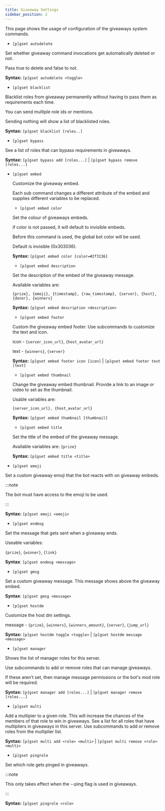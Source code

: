 ```yaml
---
title: Giveaway Settings
sidebar_position: 2
---
```


This page shows the usage of configuration of the giveaways system commands.

* `[p]gset autodelete`

Set whether giveaway command invocations get automatically deleted or not.

Pass true to delete and false to not.

**Syntax:** `[p]gset autodelete <toggle>`

* `[p]gset blacklist`

Blacklist roles from giveaway permanently without having to pass them as requirements each time.

You can send multiple role ids or mentions.

Sending nothing will show a list of blacklisted roles.

**Syntax:** `[p]gset blacklist [roles..]`

* `[p]gset bypass`

See a list of roles that can bypass requirements in giveaways.

**Syntax:** `[p]gset bypass add [roles...]` | `[p]gset bypass remove [roles...]`

* `[p]gset embed`

   Customize the giveaway embed.

   Each sub command changes a different attribute of the embed and supplies different variables to be replaced.

   * `[p]gset embed color`

    Set the colour of giveaways embeds.

    if color is not passed, it will default to invisible embeds.
        
    Before this command is used, the global bot color will be used.
        
    Default is invisible (0x303036).

    **Syntax:** `[p]gset embed color [color=#2f3136]`

    * `[p]gset embed description`

    Set the description of the embed of the giveaway message.

    Available variables are:

    `{prize}, {emoji}, {timestamp}, {raw_timestamp}, {server}, {host}, {donor}, {winners}`

    **Syntax:** `[p]gset embed description <description>`

    * `[p]gset embed footer`

    Custom the giveaway embed footer. Use subcommands to customize the text and icon.

    icon - `{server_icon_url}`, `{host_avatar_url}`
    
    text - `{winners}`, `{server}`

    **Syntax:** `[p]gset embed footer icon [icon]` | `[p]gset embed footer text [text]`

    * `[p]gset embed thumbnail`

    Change the giveaway embed thumbnail. Provide a link to an image or video to set as the thumbnail.

    Usable variables are:

    `{server_icon_url}, {host_avatar_url}`

    **Syntax:** `[p]gset embed thumbnail [thumbnail]`

    * `[p]gset embed title`

    Set the title of the embed of the giveaway message.

    Available variables are: `{prize}`

    **Syntax:** `[p]gset embed title <title>`

* `[p]gset emoji`

Set a custom giveaway emoji that the bot reacts with on giveaway embeds.

:::note

The bot must have access to the emoji to be used.

:::

**Syntax:** `[p]gset emoji <emoji>`

* `[p]gset endmsg`

Set the message that gets sent when a giveaway ends.

Useable variables:

`{prize}`, `{winner}`, `{link}`

**Syntax**: `[p]gset endmsg <message>`

* `[p]gset gmsg`

Set a custom giveaway message. This message shows above the giveaway embed.

**Syntax**: `[p]gset gmsg <message>`

* `[p]gset hostdm`

Customize the host dm settings.

message - `{prize}`, `{winners}`, `{winners_amount}`, `{server}`, `{jump_url}`

**Syntax:** `[p]gset hostdm toggle <toggle>` | `[p]gset hostdm message <message>`

* `[p]gset manager`

Shows the list of manager roles for this server. 

Use subcommands to add or remove roles that can manage giveaways.

If these aren't set, then manage message permissions or the bot's mod role will be required.

**Syntax:** `[p]gset manager add [roles...]` | `[p]gset manager remove [roles...]`

* `[p]gset multi`

Add a multipier to a given role. This will increase the chances of the members of that role to win in giveaways. See a list for all roles that have multipliers in giveaways in this server. Use subcommands to add or remove roles from the multiplier list.

**Syntax:** `[p]gset multi add <role> <multi>` | `[p]gset multi remove <role> <multi>`

* `[p]gset pingrole`

Set which role gets pinged in giveaways.

:::note

This only takes effect when the --ping flag is used in giveaways.

:::

**Syntax:** `[p]gset pingrole <role>`